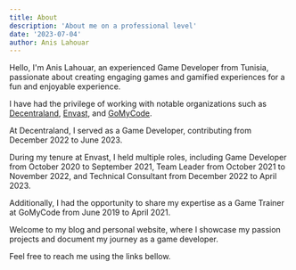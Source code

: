 ```yaml
---
title: About
description: 'About me on a professional level'
date: '2023-07-04'
author: Anis Lahouar
---
```


Hello, I'm Anis Lahouar, an experienced Game Developer from Tunisia, passionate about creating engaging games and gamified experiences for a fun and enjoyable experience.

I have had the privilege of working with notable organizations such as [Decentraland](https://decentraland.org/), [Envast](https://envast.tn), and [GoMyCode](https://gomycode.com/tn/).

At Decentraland, I served as a Game Developer, contributing from December 2022 to June 2023.

During my tenure at Envast, I held multiple roles, including Game Developer from October 2020 to September 2021, Team Leader from October 2021 to November 2022, and Technical Consultant from December 2022 to April 2023.

Additionally, I had the opportunity to share my expertise as a Game Trainer at GoMyCode from June 2019 to April 2021.

Welcome to my blog and personal website, where I showcase my passion projects and document my journey as a game developer.

Feel free to reach me using the links bellow.
